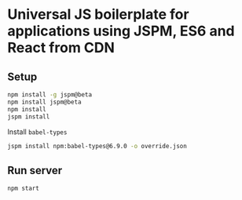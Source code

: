 # Universal JS boilerplate for applications using JSPM, ES6 and React from CDN
## Setup
```bash
npm install -g jspm@beta
npm install jspm@beta
npm install
jspm install
```
Install `babel-types`
```bash
jspm install npm:babel-types@6.9.0 -o override.json
```

## Run server
```bash
npm start
```
